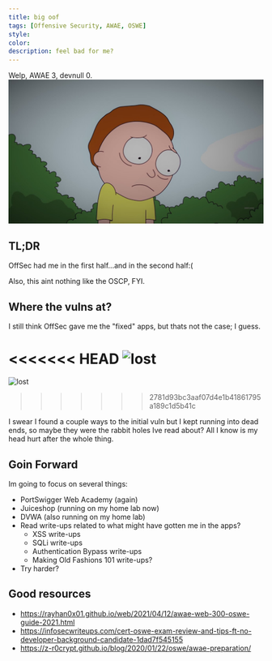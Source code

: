 ```yaml
---
title: big oof
tags: [Offensive Security, AWAE, OSWE]
style:
color:
description: feel bad for me?
---
```


Welp, AWAE 3, devnull 0.
![welp](../images/sad_morty.jpg "welp")

## TL;DR
OffSec had me in the first half...and in the second half:(

Also, this aint nothing like the OSCP, FYI.

## Where the vulns at?
I still think OffSec gave me the "fixed" apps, but thats not the case; I guess.

<<<<<<< HEAD
![lost](../images/lost.gif "im lost")
=======
![lost](https://media.giphy.com/media/g01ZnwAUvutuK8GIQn/source.gif "lost")
>>>>>>> 2781d93bc3aaf07d4e1b41861795a189c1d5b41c

I swear I found a couple ways to the initial vuln but I kept running into dead ends, so maybe they were the rabbit holes Ive read about? All I know is my head hurt after the whole thing.

## Goin Forward
Im going to focus on several things:
- PortSwigger Web Academy (again)
- Juiceshop (running on my home lab now)
- DVWA (also running on my home lab)
- Read write-ups related to what might have gotten me in the apps?
  - XSS write-ups
  - SQLi write-ups
  - Authentication Bypass write-ups
  - Making Old Fashions 101 write-ups?
- Try harder?

## Good resources
- https://rayhan0x01.github.io/web/2021/04/12/awae-web-300-oswe-guide-2021.html
- https://infosecwriteups.com/cert-oswe-exam-review-and-tips-ft-no-developer-background-candidate-1dad7f545155
- https://z-r0crypt.github.io/blog/2020/01/22/oswe/awae-preparation/
